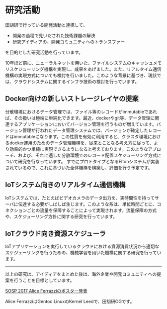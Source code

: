 # 研究活動

田胡研で行っている開発活動と連携して、  
* 開発の過程で見いだされた技術課題の解決  
* 研究アイディアの、開発コミュニティへのトランスファー  

を目的とした研究活動を行っています。

10年ほど前に、ニューラルネットを用いた、ファイルシステムのキャッシュメモリスケジューリング機構を実現し、成果をあげました。また、リアルタイム通信機構の実現方式についても検討を行いました。このような背景に基づき、現状では、クラウドシステムに関するインフラ技術の検討を行っています。

## Docker向けの新しいストレージレイヤの提案
分散環境におけるデータ管理では、ファイル等のレコードがimmutableであれば、その扱いは極端に単純化できます。最近、dockerやgit等、データ管理に関連するアプリケーションにおいてバージョン管理を行うものが増えています。バージョン管理が行われたデータ管理システムでは、バージョンが確定したレコードはimmutableになります。この性質を有効に利用すると、クラスタ環境におけるdocker運用のためのデータ管理機構を、従来とことなる考え方に従って、より効率的かつ単純に実現できるようになると考えております。このようなアプローチ、および、それに適した分散環境でのレコード配置スケジューリング方式について研究を行なっています。
すでにプロトタイプとなるEltonシステムが実装されているので、これに基づいた全体機構を構築し、評価を行う予定です。

## IoTシステム向きのリアルタイム通信機構  
IoTシステムでは、たとえばビデオカメラのデータ出力を、実時間性を持ってサーバに伝達する必要がしばしば生じます。このような系は、単位時間ごとに、コネクションごとの流量を保障することによって実現されます。流量保障の方式や、スケジューリング方針に関する研究を行っています。

## IoTクラウド向き資源スケジューラ   
IoTアプリケーションを実行しているクラウドにおける資源消費状況から適切なスケジューリングを行うための、機械学習を用いた機構に関する研究を行っています。  

---

以上の研究は、アイディアをまとめた後は、海外企業や開発コミュニティへの提案を行うことを目標としています。

[SOSP 2017 Alice Ferrazziのポスター発表](./alice.jpg)  

Alice FerrazziはGentoo LinuxのKernel Leedで、田胡研OGです。
